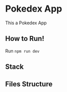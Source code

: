 # Pokedex App

This a Pokedex App


## How to Run!

Run `npm run dev`

## Stack

## Files Structure

